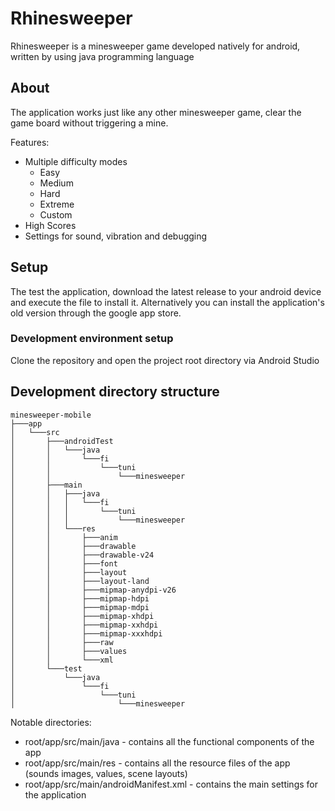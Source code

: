 # Rhinesweeper
Rhinesweeper is a minesweeper game developed natively for android, written by using java programming language

## About
The application works just like any other minesweeper game, clear the game board without triggering a mine.

Features:
- Multiple difficulty modes
  - Easy
  - Medium
  - Hard
  - Extreme
  - Custom
- High Scores
- Settings for sound, vibration and debugging


## Setup

The test the application, download the latest release to your android device and execute the file to install it. Alternatively you can install the application's old version through the google app store.

### Development environment setup

Clone the repository and open the project root directory via Android Studio

## Development directory structure

```
minesweeper-mobile
├───app
│   └───src
│       ├───androidTest
│       │   └───java
│       │       └───fi
│       │           └───tuni
│       │               └───minesweeper
│       ├───main
│       │   ├───java
│       │   │   └───fi
│       │   │       └───tuni
│       │   │           └───minesweeper
│       │   └───res
│       │       ├───anim
│       │       ├───drawable
│       │       ├───drawable-v24
│       │       ├───font
│       │       ├───layout
│       │       ├───layout-land
│       │       ├───mipmap-anydpi-v26
│       │       ├───mipmap-hdpi
│       │       ├───mipmap-mdpi
│       │       ├───mipmap-xhdpi
│       │       ├───mipmap-xxhdpi
│       │       ├───mipmap-xxxhdpi
│       │       ├───raw
│       │       ├───values
│       │       └───xml
│       └───test
│           └───java
│               └───fi
│                   └───tuni
│                       └───minesweeper

```

Notable directories:
- root/app/src/main/java - contains all the functional components of the app
- root/app/src/main/res - contains all the resource files of the app (sounds images, values, scene layouts)
- root/app/src/main/androidManifest.xml - contains the main settings for the application 
